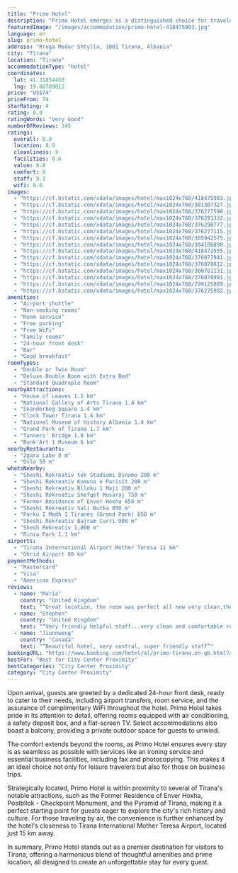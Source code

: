 ```yaml
---
title: "Primo Hotel"
description: "Primo Hotel emerges as a distinguished choice for travelers seeking a blend of comfort and convenience in the heart of Tirana."
featuredImage: "/images/accommodation/primo-hotel-418475903.jpg"
language: en
slug: primo-hotel
address: "Rruga Medar Shtylla, 1001 Tirana, Albania"
city: "Tirana"
location: "Tirana"
accommodationType: "hotel"
coordinates:
  lat: 41.31854458
  lng: 19.80789012
price: "US$74"
priceFrom: 74
starRating: 4
rating: 8.9
ratingWords: "Very Good"
numberOfReviews: 345
ratings:
  overall: 8.9
  location: 8.9
  cleanliness: 9
  facilities: 8.6
  value: 8.8
  comfort: 9
  staff: 9.1
  wifi: 8.6
images:
  - "https://cf.bstatic.com/xdata/images/hotel/max1024x768/418475903.jpg?k=360e7dbfdd33e38af26160a412ba21d76b16954aec0d1564df5aad6d94eea191&o=&hp=1"
  - "https://cf.bstatic.com/xdata/images/hotel/max1024x768/301307327.jpg?k=1a43b58967aad9b68d7ddde8353464b726331752a404510b9da4739e85cb87a3&o=&hp=1"
  - "https://cf.bstatic.com/xdata/images/hotel/max1024x768/376277590.jpg?k=bc995c68b1dfb81a713b202ca02676bb619524487e9424436b747cb5685990cf&o=&hp=1"
  - "https://cf.bstatic.com/xdata/images/hotel/max1024x768/376291332.jpg?k=c3a18d966e885805dda064bea16bc256323cecb89f727cbf4f817adbb0175e34&o=&hp=1"
  - "https://cf.bstatic.com/xdata/images/hotel/max1024x768/376290777.jpg?k=122bbef0014580e683090bca37ac420f35de8e1bf7b3374c6ad73a2699bb0fb5&o=&hp=1"
  - "https://cf.bstatic.com/xdata/images/hotel/max1024x768/376277115.jpg?k=fa126dacb751da621f418ec2042b190cc13d0a77c399bb190430da8773704597&o=&hp=1"
  - "https://cf.bstatic.com/xdata/images/hotel/max1024x768/305942575.jpg?k=a2db9b74ccae5577855b44bd2c4368351f0d6a557a75b5308a7d88922585d28c&o=&hp=1"
  - "https://cf.bstatic.com/xdata/images/hotel/max1024x768/384106890.jpg?k=7b6fa44ebb6d57b234339882b50932c82b98b9cd795a21351ce8586b0ba852a2&o=&hp=1"
  - "https://cf.bstatic.com/xdata/images/hotel/max1024x768/418472555.jpg?k=4a371fac68c65497ca3035c79cedcacd0184a9a5a865171df40171dbe765fc26&o=&hp=1"
  - "https://cf.bstatic.com/xdata/images/hotel/max1024x768/376077941.jpg?k=38738a9469c948b707b5d36a2c469325feed691d9ad4b01ce782890539f91b29&o=&hp=1"
  - "https://cf.bstatic.com/xdata/images/hotel/max1024x768/376078612.jpg?k=d7ba609d4a12c4b2951a71d826a25033dee85b7bad8c04e5c03c6b37bb5d0143&o=&hp=1"
  - "https://cf.bstatic.com/xdata/images/hotel/max1024x768/300761131.jpg?k=0f3c3471ca7c40cda9c31503095e2de5e6c9b1b67920119908b89b9e3117d1d0&o=&hp=1"
  - "https://cf.bstatic.com/xdata/images/hotel/max1024x768/376078991.jpg?k=33c5a942cb5244fe307d9603a557a9138954ccc0570986b7c73c0d0769dd9092&o=&hp=1"
  - "https://cf.bstatic.com/xdata/images/hotel/max1024x768/299125889.jpg?k=845c8e4ab6719705cc498198b6fc461fcc0744a6cf33277f60fc564b9aaecfb3&o=&hp=1"
  - "https://cf.bstatic.com/xdata/images/hotel/max1024x768/376275982.jpg?k=a3c6d80664de5bf3526c77c3f1b3c45b271082576415c616409eb18423b18ebf&o=&hp=1"
amenities:
  - "Airport shuttle"
  - "Non-smoking rooms"
  - "Room service"
  - "Free parking"
  - "Free WiFi"
  - "Family rooms"
  - "24-hour front desk"
  - "Bar"
  - "Good breakfast"
roomTypes:
  - "Double or Twin Room"
  - "Deluxe Double Room with Extra Bed"
  - "Standard Quadruple Room"
nearbyAttractions:
  - "House of Leaves 1.2 km"
  - "National Gallery of Arts Tirana 1.4 km"
  - "Skanderbeg Square 1.4 km"
  - "Clock Tower Tirana 1.4 km"
  - "National Museum of History Albania 1.4 km"
  - "Grand Park of Tirana 1.7 km"
  - "Tanners' Bridge 1.8 km"
  - "Bunk'Art 1 Museum 6 km"
nearbyRestaurants:
  - "Zgara Labe 8 m"
  - "Oslo 50 m"
whatsNearby:
  - "Sheshi Rekreativ tek Stadiumi Dinamo 200 m"
  - "Sheshi Rekreativ Komuna e Parisit 200 m"
  - "Sheshi Rekreativ Blloku 1 Maji 200 m"
  - "Sheshi Rekreativ Shefqet Musaraj 750 m"
  - "Former Residence of Enver Hoxha 850 m"
  - "Sheshi Rekreativ Sali Butka 850 m"
  - "Parku I Madh I Tiranës (Grand Park) 850 m"
  - "Sheshi Rekreativ Bajram Curri 900 m"
  - "Shesh Rekreativ 1,000 m"
  - "Rinia Park 1.1 km"
airports:
  - "Tirana International Airport Mother Teresa 11 km"
  - "Ohrid Airport 80 km"
paymentMethods:
  - "Mastercard"
  - "Visa"
  - "American Express"
reviews:
  - name: "Maria"
    country: "United Kingdom"
    text: "“Great location, the room was perfect all new very clean,the hotel staff were amazing and very friendly and also the staff at the Primo Caffe were very nice. I would definitely recommend to anyone who wants to visit Tirana.”"
  - name: "Stephen"
    country: "United Kingdom"
    text: "“Very friendly helpful staff...very clean and comfortable room. Excellent location.”"
  - name: "Jiunnweng"
    country: "Canada"
    text: "“Beautiful hotel, very central, super friendly staff”"
bookingURL: "https://www.booking.com/hotel/al/primo-tirana.en-gb.html?aid=8035640"
bestFor: "Best for City Center Proximity"
bestCategories: "City Center Proximity"
category: "City Center Proximity"
---
```


Upon arrival, guests are greeted by a dedicated 24-hour front desk, ready to cater to their needs, including airport transfers, room service, and the assurance of complimentary WiFi throughout the hotel. Primo Hotel takes pride in its attention to detail, offering rooms equipped with air conditioning, a safety deposit box, and a flat-screen TV. Select accommodations also boast a balcony, providing a private outdoor space for guests to unwind.

The comfort extends beyond the rooms, as Primo Hotel ensures every stay is as seamless as possible with services like an ironing service and essential business facilities, including fax and photocopying. This makes it an ideal choice not only for leisure travelers but also for those on business trips.

Strategically located, Primo Hotel is within proximity to several of Tirana's notable attractions, such as the Former Residence of Enver Hoxha, Postbllok - Checkpoint Monument, and the Pyramid of Tirana, making it a perfect starting point for guests eager to explore the city's rich history and culture. For those traveling by air, the convenience is further enhanced by the hotel's closeness to Tirana International Mother Teresa Airport, located just 15 km away.

In summary, Primo Hotel stands out as a premier destination for visitors to Tirana, offering a harmonious blend of thoughtful amenities and prime location, all designed to create an unforgettable stay for every guest.
